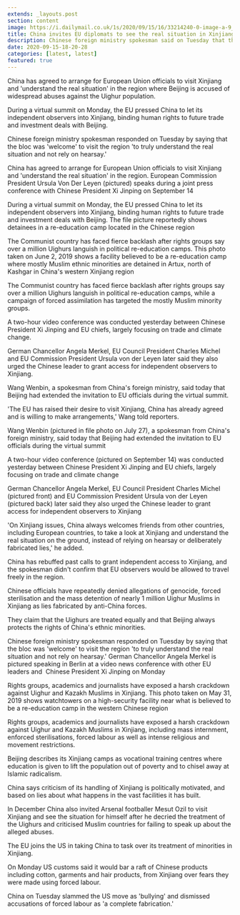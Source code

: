 ```yaml
---
extends: _layouts.post
section: content
image: https://i.dailymail.co.uk/1s/2020/09/15/16/33214240-0-image-a-9_1600185327802.jpg 
title: China invites EU diplomats to see the real situation in Xinjiang 
description: Chinese foreign ministry spokesman said on Tuesday that the European Union was welcome to visit the region to truly understand the real situation and not rely on hearsay. 
date: 2020-09-15-18-20-28 
categories: [latest, latest] 
featured: true 
--- 
```

China has agreed to arrange for European Union officials to visit Xinjiang and 'understand the real situation' in the region where Beijing is accused of widespread abuses against the Uighur population. 

During a virtual summit on Monday, the EU pressed China to let its independent observers into Xinjiang, binding human rights to future trade and investment deals with Beijing.

Chinese foreign ministry spokesman responded on Tuesday by saying that the bloc was 'welcome' to visit the region 'to truly understand the real situation and not rely on hearsay.' 

China has agreed to arrange for European Union officials to visit Xinjiang and 'understand the real situation' in the region. European Commission President Ursula Von Der Leyen (pictured) speaks during a joint press conference with Chinese President Xi Jinping on September 14

During a virtual summit on Monday, the EU pressed China to let its independent observers into Xinjiang, binding human rights to future trade and investment deals with Beijing. The file picture reportedly shows detainees in a re-education camp located in the Chinese region

The Communist country has faced fierce backlash after rights groups say over a million Uighurs languish in political re-education camps. This photo taken on June 2, 2019 shows a facility believed to be a re-education camp where mostly Muslim ethnic minorities are detained in Artux, north of Kashgar in China's western Xinjiang region

The Communist country has faced fierce backlash after rights groups say over a million Uighurs languish in political re-education camps, while a campaign of forced assimilation has targeted the mostly Muslim minority groups. 

A two-hour video conference was conducted yesterday between Chinese President Xi Jinping and EU chiefs, largely focusing on trade and climate change. 

German Chancellor Angela Merkel, EU Council President Charles Michel and EU Commission President Ursula von der Leyen later said they also urged the Chinese leader to grant access for independent observers to Xinjiang. 

Wang Wenbin, a spokesman from China's foreign ministry, said today that Beijing had extended the invitation to EU officials during the virtual summit.

'The EU has raised their desire to visit Xinjiang, China has already agreed and is willing to make arrangements,' Wang told reporters. 

Wang Wenbin (pictured in file photo on July 27), a spokesman from China's foreign ministry, said today that Beijing had extended the invitation to EU officials during the virtual summit

A two-hour video conference (pictured on September 14) was conducted yesterday between Chinese President Xi Jinping and EU chiefs, largely focusing on trade and climate change

German Chancellor Angela Merkel, EU Council President Charles Michel (pictured front) and EU Commission President Ursula von der Leyen (pictured back) later said they also urged the Chinese leader to grant access for independent observers to Xinjiang

'On Xinjiang issues, China always welcomes friends from other countries, including European countries, to take a look at Xinjiang and understand the real situation on the ground, instead of relying on hearsay or deliberately fabricated lies,' he added. 

China has rebuffed past calls to grant independent access to Xinjiang, and the spokesman didn't confirm that EU observers would be allowed to travel freely in the region.

Chinese officials have repeatedly denied allegations of genocide, forced sterilisation and the mass detention of nearly 1 million Uighur Muslims in Xinjiang as lies fabricated by anti-China forces. 

They claim that the Uighurs are treated equally and that Beijing always protects the rights of China's ethnic minorities.  

Chinese foreign ministry spokesman responded on Tuesday by saying that the bloc was 'welcome' to visit the region 'to truly understand the real situation and not rely on hearsay.' German Chancellor Angela Merkel is pictured speaking in Berlin at a video news conference with other EU leaders and  Chinese President Xi Jinping on Monday

Rights groups, academics and journalists have exposed a harsh crackdown against Uighur and Kazakh Muslims in Xinjiang. This photo taken on May 31, 2019 shows watchtowers on a high-security facility near what is believed to be a re-education camp in the western Chinese region

Rights groups, academics and journalists have exposed a harsh crackdown against Uighur and Kazakh Muslims in Xinjiang, including mass internment, enforced sterilisations, forced labour as well as intense religious and movement restrictions. 

Beijing describes its Xinjiang camps as vocational training centres where education is given to lift the population out of poverty and to chisel away at Islamic radicalism.

China says criticism of its handling of Xinjiang is politically motivated, and based on lies about what happens in the vast facilities it has built.

In December China also invited Arsenal footballer Mesut Ozil to visit Xinjiang and see the situation for himself after he decried the treatment of the Uighurs and criticised Muslim countries for failing to speak up about the alleged abuses.

The EU joins the US in taking China to task over its treatment of minorities in Xinjiang.

On Monday US customs said it would bar a raft of Chinese products including cotton, garments and hair products, from Xinjiang over fears they were made using forced labour.

China on Tuesday slammed the US move as 'bullying' and dismissed accusations of forced labour as 'a complete fabrication.'

